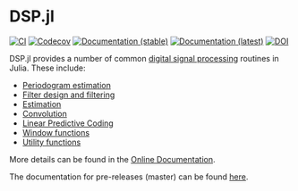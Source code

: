 DSP.jl
======

[![CI](https://github.com/JuliaDSP/DSP.jl/actions/workflows/CI.yml/badge.svg)](https://github.com/JuliaDSP/DSP.jl/actions?query=workflow%3ACI+branch%3Amaster)
[![Codecov](http://codecov.io/github/JuliaDSP/DSP.jl/coverage.svg?branch=master)](http://codecov.io/github/JuliaDSP/DSP.jl?branch=master)
[![Documentation (stable)](https://img.shields.io/badge/docs-stable-blue.svg)](https://docs.juliadsp.org/stable/contents/)
[![Documentation (latest)](https://img.shields.io/badge/docs-dev-blue.svg)](https://docs.juliadsp.org/latest/)
[![DOI](https://zenodo.org/badge/DOI/10.5281/zenodo.8344531.svg)](https://doi.org/10.5281/zenodo.8344531)

DSP.jl provides a number of common [digital signal processing](https://en.wikipedia.org/wiki/Digital_signal_processing) routines in Julia. These include:

- [Periodogram estimation](https://docs.juliadsp.org/stable/periodograms)
- [Filter design and filtering](https://docs.juliadsp.org/stable/filters)
- [Estimation](http://docs.juliadsp.org/stable/estimation/)
- [Convolution](https://docs.juliadsp.org/stable/convolutions)
- [Linear Predictive Coding](https://docs.juliadsp.org//stable/lpc)
- [Window functions](https://docs.juliadsp.org/stable/windows)
- [Utility functions](https://docs.juliadsp.org/stable/util)

More details can be found in the [Online Documentation](https://docs.juliadsp.org/dev).

The documentation for pre-releases (master) can be found [here](https://docs.juliadsp.org/latest/contents/).
